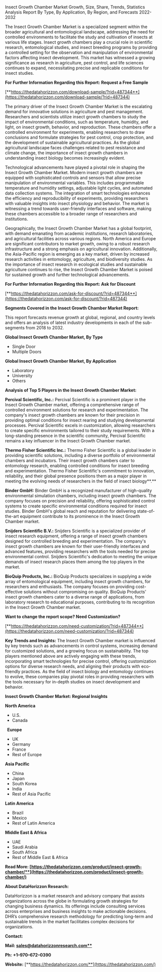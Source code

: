 ﻿Insect Growth Chamber Market Growth, Size, Share, Trends, Statistics Analysis Report By Type, By Application, By Region, and Forecasts 2022-2032

The Insect Growth Chamber Market is a specialized segment within the broader agricultural and entomological landscape, addressing the need for controlled environments to facilitate the study and cultivation of insects at various life stages. Insect growth chambers play a crucial role in scientific research, entomological studies, and insect breeding programs by providing a controlled setting for the observation and manipulation of environmental factors affecting insect development. This market has witnessed a growing significance as research in agriculture, pest control, and life sciences continues to expand, necessitating precise and replicable conditions for insect studies.

**For Further Information Regarding this Report: Request a Free Sample**

[**https://thedatahorizzon.com/download-sample/?rid=487344**](https://thedatahorizzon.com/download-sample/?rid=487344)

The primary driver of the Insect Growth Chamber Market is the escalating demand for innovative solutions in agriculture and pest management. Researchers and scientists utilize insect growth chambers to study the impact of environmental conditions, such as temperature, humidity, and light, on insect growth, behavior, and reproduction. These chambers offer a controlled environment for experiments, enabling researchers to draw conclusions and formulate strategies for pest control, crop protection, and the development of sustainable agricultural practices. As the global agricultural landscape faces challenges related to pest resistance and climate change, the importance of insect growth chambers in understanding insect biology becomes increasingly evident.

Technological advancements have played a pivotal role in shaping the Insect Growth Chamber Market. Modern insect growth chambers are equipped with sophisticated controls and sensors that allow precise manipulation of environmental variables. This includes programmable temperature and humidity settings, adjustable light cycles, and automated data collection systems. The integration of smart technologies enhances the efficiency and reproducibility of experiments, providing researchers with valuable insights into insect physiology and behavior. The market is witnessing a trend towards user-friendly interfaces and software, making these chambers accessible to a broader range of researchers and institutions.

Geographically, the Insect Growth Chamber Market has a global footprint, with demand emanating from academic institutions, research laboratories, and agricultural facilities across various regions. North America and Europe are significant contributors to market growth, owing to a robust research infrastructure and a strong emphasis on agricultural innovation. Additionally, the Asia-Pacific region is emerging as a key market, driven by increased research activities in entomology, agriculture, and biodiversity studies. As the importance of insect research in ecological studies and sustainable agriculture continues to rise, the Insect Growth Chamber Market is poised for sustained growth and further technological advancements.

**For Further Information Regarding this Report: Ask for Discount**	

[**https://thedatahorizzon.com/ask-for-discount/?rid=487344**](https://thedatahorizzon.com/ask-for-discount/?rid=487344)

**Segments Covered in the Insect Growth Chamber Market Report:**

This report forecasts revenue growth at global, regional, and country levels and offers an analysis of latest industry developments in each of the sub-segments from 2018 to 2032.

**Global Insect Growth Chamber Market, By Type**

- Single Door
- Multiple Doors

**Global Insect Growth Chamber Market, By Application**

- Laboratory
- University
- Others


**Analysis of Top 5 Players in the Insect Growth Chamber Market:**

**Percival Scientific, Inc.:** Percival Scientific is a prominent player in the Insect Growth Chamber market, offering a comprehensive range of controlled environment solutions for research and experimentation. The company's insect growth chambers are known for their precision in providing optimal conditions for insect rearing and studying developmental processes. Percival Scientific excels in customization, allowing researchers to create specific environments tailored to their study requirements. With a long-standing presence in the scientific community, Percival Scientific remains a key influencer in the Insect Growth Chamber market.

**Thermo Fisher Scientific Inc.:** Thermo Fisher Scientific is a global leader in providing scientific solutions, including a diverse portfolio of environmental chambers and incubators. Their insect growth chambers cater to entomology research, enabling controlled conditions for insect breeding and experimentation. Thermo Fisher Scientific's commitment to innovation, reliability, and their global presence positions them as a major player in meeting the evolving needs of researchers in the field of insect biology**.**

**Binder GmbH:** Binder GmbH is a recognized manufacturer of high-quality environmental simulation chambers, including insect growth chambers. The company focuses on precision and reliability, offering sophisticated control systems to create specific environmental conditions required for insect studies. Binder GmbH's global reach and reputation for delivering state-of-the-art equipment contribute to its prominence in the Insect Growth Chamber market.

**Snijders Scientific B.V.:** Snijders Scientific is a specialized provider of insect research equipment, offering a range of insect growth chambers designed for controlled breeding and experimentation. The company's insect growth chambers are known for their user-friendly interfaces and advanced features, providing researchers with the tools needed for precise environmental control. Snijders Scientific's dedication to meeting the unique demands of insect research places them among the top players in the market.

**BioQuip Products, Inc.:** BioQuip Products specializes in supplying a wide array of entomological equipment, including insect growth chambers, for researchers and enthusiasts. The company focuses on providing cost-effective solutions without compromising on quality. BioQuip Products' insect growth chambers cater to a diverse range of applications, from laboratory research to educational purposes, contributing to its recognition in the Insect Growth Chamber market.

**Want to change the report scope? Need Customization?**

[**https://thedatahorizzon.com/need-customization/?rid=487344**](https://thedatahorizzon.com/need-customization/?rid=487344)

**Key Trends and Insights:** The Insect Growth Chamber market is influenced by key trends such as advancements in control systems, increasing demand for customized solutions, and a growing focus on sustainability. The top players mentioned above are actively engaging with these trends, incorporating smart technologies for precise control, offering customization options for diverse research needs, and aligning their products with eco-friendly practices. As the field of insect biology and entomology continues to evolve, these companies play pivotal roles in providing researchers with the tools necessary for in-depth studies on insect development and behavior.

**Insect Growth Chamber Market: Regional Insights**

**North America**

- U.S.
- Canada

` `**Europe**

- UK
- Germany
- France
- Rest of Europe

**Asia Pacific**

- China
- Japan
- South Korea
- India
- Rest of Asia Pacific

**Latin America**

- Brazil
- Mexico
- Rest of Latin America

**Middle East & Africa**

- UAE
- Saudi Arabia
- South Africa
- Rest of Middle East & Africa

**Read More: [https://thedatahorizzon.com/product/insect-growth-chamber/**](https://thedatahorizzon.com/product/insect-growth-chamber/)**

**About DataHorizzon Research:**

DataHorizzon is a market research and advisory company that assists organizations across the globe in formulating growth strategies for changing business dynamics. Its offerings include consulting services across enterprises and business insights to make actionable decisions. DHR’s comprehensive research methodology for predicting long-term and sustainable trends in the market facilitates complex decisions for organizations.

**Contact:**

**Mail: [sales@datahorizzonresearch.com**](mailto:sales@datahorizzonresearch.com)**

**Ph:** **+1–970–672–0390**

**Website:** [**https://thedatahorizzon.com/**](https://thedatahorizzon.com/)


